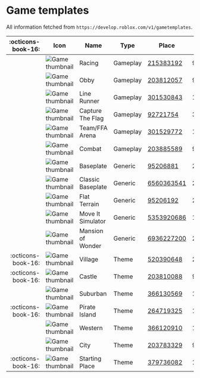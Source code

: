 # Game templates
All information fetched from `https://develop.roblox.com/v1/gametemplates`.


<style>
/* only affect child of article so we don't break anything else (hack!) */

article th[align='right'] {
    min-width: 0 !important;
}

article td {
    vertical-align: middle !important;
}

article td img {
    border-radius: 4px;
    height: 64px !important;
}
</style>

| :octicons-book-16: |                                            Icon                                             |       Name        |   Type   |                         Place                         |  Universe  |
| -----------------: | ------------------------------------------------------------------------------------------- | ----------------- | -------- | ----------------------------------------------------- | ---------- |
|                    | ![Game thumbnail](https://tr.rbxcdn.com/a09cc359d41fbd49f863ce873d93d3a7/128/128/Image/Png) | Racing            | Gameplay | [215383192](https://www.roblox.com/games/215383192)   | 95830130   |
|                    | ![Game thumbnail](https://tr.rbxcdn.com/c8a0f5510864fef30c10788d58333ca4/128/128/Image/Png) | Obby              | Gameplay | [203812057](https://www.roblox.com/games/203812057)   | 93412282   |
|                    | ![Game thumbnail](https://tr.rbxcdn.com/afedd5006f79e3bcec93bebde544d4b6/128/128/Image/Png) | Line Runner       | Gameplay | [301530843](https://www.roblox.com/games/301530843)   | 115791780  |
|                    | ![Game thumbnail](https://tr.rbxcdn.com/1933bc3340280df7a3d70734657b2ab8/128/128/Image/Png) | Capture The Flag  | Gameplay | [92721754](https://www.roblox.com/games/92721754)     | 37613887   |
|                    | ![Game thumbnail](https://tr.rbxcdn.com/c337b1457a03ff12078a74dde3b5629b/128/128/Image/Png) | Team/FFA Arena    | Gameplay | [301529772](https://www.roblox.com/games/301529772)   | 115791512  |
|                    | ![Game thumbnail](https://tr.rbxcdn.com/52e30f83851f1d625f947712742bce29/128/128/Image/Png) | Combat            | Gameplay | [203885589](https://www.roblox.com/games/203885589)   | 93431584   |
|                    | ![Game thumbnail](https://tr.rbxcdn.com/5e0a1b9c344732bfbdeebe14faaf0b1e/128/128/Image/Png) | Baseplate         | Generic  | [95206881](https://www.roblox.com/games/95206881)     | 28220420   |
|                    | ![Game thumbnail](https://tr.rbxcdn.com/d2eaf17c9014c00afa5b7bff485414c5/128/128/Image/Png) | Classic Baseplate | Generic  | [6560363541](https://www.roblox.com/games/6560363541) | 2464612126 |
|                    | ![Game thumbnail](https://tr.rbxcdn.com/d79b366f46bcfadbc71664a352624b52/128/128/Image/Png) | Flat Terrain      | Generic  | [95206192](https://www.roblox.com/games/95206192)     | 28223770   |
|                    | ![Game thumbnail](https://tr.rbxcdn.com/fed61b4c175b2995a8aedbc441b7fa01/128/128/Image/Png) | Move It Simulator | Generic  | [5353920686](https://www.roblox.com/games/5353920686) | 1876281622 |
|                    | ![Game thumbnail](https://tr.rbxcdn.com/b146b0d5dddfac1f4b9d1f2570bc1f62/128/128/Image/Png) | Mansion of Wonder | Generic  | [6936227200](https://www.roblox.com/games/6936227200) | 2653926164 |
| :octicons-book-16: | ![Game thumbnail](https://tr.rbxcdn.com/b06adc749e58a9d2f4595b337bdd664e/128/128/Image/Png) | Village           | Theme    | [520390648](https://www.roblox.com/games/520390648)   | 202770430  |
| :octicons-book-16: | ![Game thumbnail](https://tr.rbxcdn.com/8c23caa6e056f17d70eec9e731bbc382/128/128/Image/Png) | Castle            | Theme    | [203810088](https://www.roblox.com/games/203810088)   | 93411794   |
|                    | ![Game thumbnail](https://tr.rbxcdn.com/2c9741eec176e2aa7c7e5ad873937b76/128/128/Image/Png) | Suburban          | Theme    | [366130569](https://www.roblox.com/games/366130569)   | 138962641  |
| :octicons-book-16: | ![Game thumbnail](https://tr.rbxcdn.com/90d1d31a7976e4a667f1a1a6c336a699/128/128/Image/Png) | Pirate Island     | Theme    | [264719325](https://www.roblox.com/games/264719325)   | 107387509  |
|                    | ![Game thumbnail](https://tr.rbxcdn.com/d38e4819cbf609f462f74853d3a510ea/128/128/Image/Png) | Western           | Theme    | [366120910](https://www.roblox.com/games/366120910)   | 138958533  |
|                    | ![Game thumbnail](https://tr.rbxcdn.com/1d822aa9202b0e12c7c428ff28a8dec4/128/128/Image/Png) | City              | Theme    | [203783329](https://www.roblox.com/games/203783329)   | 93404984   |
| :octicons-book-16: | ![Game thumbnail](https://tr.rbxcdn.com/5516de72f206d1f12a4acba48605731b/128/128/Image/Png) | Starting Place    | Theme    | [379736082](https://www.roblox.com/games/379736082)   | 142606178  |

